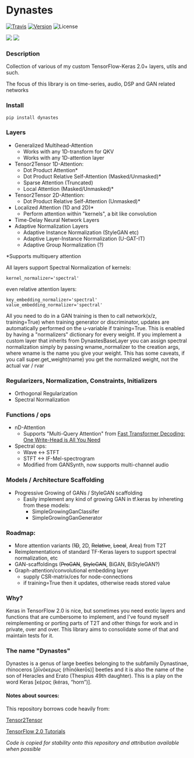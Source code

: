 # Dynastes
[![Travis](https://travis-ci.com/dynastes-team/dynastes.svg?branch=master)](https://travis-ci.com/dynastes-team/dynastes?branch=master)
[![Version](https://img.shields.io/pypi/v/dynastes.svg)](https://pypi.org/project/dynastes/)
![License](https://img.shields.io/pypi/l/dynastes.svg)

![](https://img.shields.io/badge/keras-tensorflow-blue.svg)
![](https://img.shields.io/badge/keras-tf.keras-blue.svg)

### Description

Collection of various of my custom TensorFlow-Keras 2.0+ layers, utils and such.

The focus of this library is on time-series, audio, DSP and GAN related networks

### Install

```bash
pip install dynastes
```

### Layers
- Generalized Multihead-Attention
  - Works with any 1D-transform for QKV
  - Works with any 1D-attention layer
- Tensor2Tensor 1D-Attention:
  - Dot Product Attention*
  - Dot Product Relative Self-Attention (Masked/Unmasked)*
  - Sparse Attention (Truncated)
  - Local Attention (Masked/Unmasked)*
- Tensor2Tensor 2D-Attention:
  - Dot Product Relative Self-Attention (Unmasked)*
- Localized Attention (1D and 2D)*
  - Perform attention within "kernels", a bit like convolution
- Time-Delay Neural Network Layers
- Adaptive Normalization Layers
  - Adaptive Instance Normalization (StyleGAN etc)
  - Adaptive Layer-Instance Normalization (U-GAT-IT)
  - Adaptive Group Normalization (?)

*Supports multiquery attention

All layers support Spectral Normalization of kernels:
```
kernel_normalizer='spectral'
```
even relative attention layers:
```
key_embedding_normalizer='spectral'
value_embedding_normalizer='spectral'
```
All you need to do in a GAN training is then to call network(x/z, training=True) when training generator or discriminator, updates are automatically performed on the u-variable if training=True. This is enabled by having a "normalizers" dictionary for every weight.
If you implement a custom layer that inherits from DynastesBaseLayer you can assign spectral normalization simply by passing wname_normalizer to the creation args, where wname is the name you give your weight.
This has some caveats, if you call super.get_weight(name) you get the normalized weight, not the actual var / rvar

### Regularizers, Normalization, Constraints, Initializers
- Orthogonal Regularization
- Spectral Normalization

### Functions / ops
- nD-Attention
  - Supports "Multi-Query Attention" from [Fast Transformer Decoding: One Write-Head is All You Need](https://arxiv.org/abs/1911.02150)
- Spectral ops:
  - Wave <-> STFT
  - STFT <-> IF-Mel-spectrogram
  - Modified from GANSynth, now supports multi-channel audio
  
### Models / Architecture Scaffolding
- Progressive Growing of GANs / StyleGAN scaffolding
    - Easily implement any kind of growing GAN in tf.keras by inhereting from these models:
        - SimpleGrowingGanClassifer
        - SimpleGrowingGanGenerator

### Roadmap:
- More attention variants (~~1D~~, 2D, ~~Relative~~, ~~Local~~, Area) from T2T
- Reimplementations of standard TF-Keras layers to support spectral normalization, etc
- GAN-scaffoldings (~~ProGAN~~, ~~StyleGAN~~, BiGAN, BiStyleGAN?)
- Graph-attention/convolutional embedding layer
  - supply CSR-matrix/ces for node-connections
  - if training=True then it updates, otherwise reads stored value

### Why?
Keras in TensorFlow 2.0 is nice, but sometimes you need exotic layers and functions that are cumbersome to implement, and I've found myself reimplementing or porting parts of T2T and other things for work and in private, over and over. This library aims to consolidate some of that and maintain tests for it.

### The name "Dynastes"
Dynastes is a genus of large beetles belonging to the subfamily Dynastinae, rhinoceros [ῥῑνόκερως (rhīnókerōs)] beetles and it is also the name of the son of Heracles and Erato (Thespius 49th daughter). This is a play on the word Keras [κέρας (kéras, “horn”)].

#### Notes about sources:

This repository borrows code heavily from:

[Tensor2Tensor](https://github.com/tensorflow/tensor2tensor/)

[TensorFlow 2.0 Tutorials](https://www.tensorflow.org/tutorials/)

_Code is copied for stability onto this repository and attribution available when possible_
